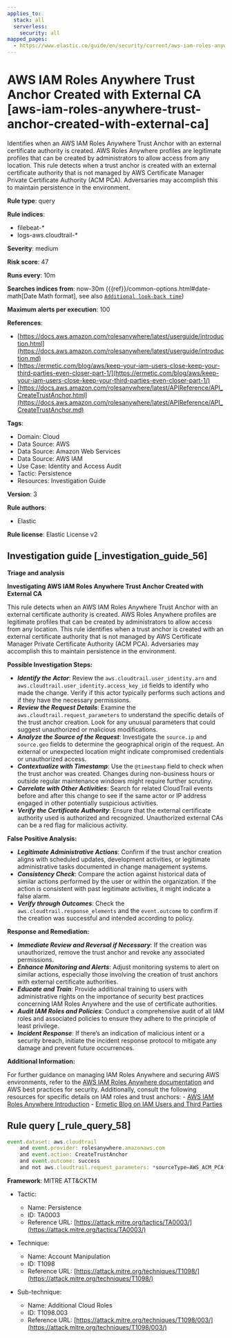 ```yaml
---
applies_to:
  stack: all
  serverless:
    security: all
mapped_pages:
  - https://www.elastic.co/guide/en/security/current/aws-iam-roles-anywhere-trust-anchor-created-with-external-ca.html
---
```


# AWS IAM Roles Anywhere Trust Anchor Created with External CA [aws-iam-roles-anywhere-trust-anchor-created-with-external-ca]

Identifies when an AWS IAM Roles Anywhere Trust Anchor with an external certificate authority is created. AWS Roles Anywhere profiles are legitimate profiles that can be created by administrators to allow access from any location. This rule detects when a trust anchor is created with an external certificate authority that is not managed by AWS Certificate Manager Private Certificate Authority (ACM PCA). Adversaries may accomplish this to maintain persistence in the environment.

**Rule type**: query

**Rule indices**:

* filebeat-*
* logs-aws.cloudtrail-*

**Severity**: medium

**Risk score**: 47

**Runs every**: 10m

**Searches indices from**: now-30m ({{ref}}/common-options.html#date-math[Date Math format], see also [`Additional look-back time`](docs-content://solutions/security/detect-and-alert/create-detection-rule.md#rule-schedule))

**Maximum alerts per execution**: 100

**References**:

* [https://docs.aws.amazon.com/rolesanywhere/latest/userguide/introduction.html](https://docs.aws.amazon.com/rolesanywhere/latest/userguide/introduction.md)
* [https://ermetic.com/blog/aws/keep-your-iam-users-close-keep-your-third-parties-even-closer-part-1/](https://ermetic.com/blog/aws/keep-your-iam-users-close-keep-your-third-parties-even-closer-part-1/)
* [https://docs.aws.amazon.com/rolesanywhere/latest/APIReference/API_CreateTrustAnchor.html](https://docs.aws.amazon.com/rolesanywhere/latest/APIReference/API_CreateTrustAnchor.md)

**Tags**:

* Domain: Cloud
* Data Source: AWS
* Data Source: Amazon Web Services
* Data Source: AWS IAM
* Use Case: Identity and Access Audit
* Tactic: Persistence
* Resources: Investigation Guide

**Version**: 3

**Rule authors**:

* Elastic

**Rule license**: Elastic License v2

## Investigation guide [_investigation_guide_56]

**Triage and analysis**

**Investigating AWS IAM Roles Anywhere Trust Anchor Created with External CA**

This rule detects when an AWS IAM Roles Anywhere Trust Anchor with an external certificate authority is created. AWS Roles Anywhere profiles are legitimate profiles that can be created by administrators to allow access from any location. This rule identifies when a trust anchor is created with an external certificate authority that is not managed by AWS Certificate Manager Private Certificate Authority (ACM PCA). Adversaries may accomplish this to maintain persistence in the environment.

**Possible Investigation Steps:**

* ***Identify the Actor***: Review the `aws.cloudtrail.user_identity.arn` and `aws.cloudtrail.user_identity.access_key_id` fields to identify who made the change. Verify if this actor typically performs such actions and if they have the necessary permissions.
* ***Review the Request Details***: Examine the `aws.cloudtrail.request_parameters` to understand the specific details of the trust anchor creation. Look for any unusual parameters that could suggest unauthorized or malicious modifications.
* ***Analyze the Source of the Request***: Investigate the `source.ip` and `source.geo` fields to determine the geographical origin of the request. An external or unexpected location might indicate compromised credentials or unauthorized access.
* ***Contextualize with Timestamp***: Use the `@timestamp` field to check when the trust anchor was created. Changes during non-business hours or outside regular maintenance windows might require further scrutiny.
* ***Correlate with Other Activities***: Search for related CloudTrail events before and after this change to see if the same actor or IP address engaged in other potentially suspicious activities.
* ***Verify the Certificate Authority***: Ensure that the external certificate authority used is authorized and recognized. Unauthorized external CAs can be a red flag for malicious activity.

**False Positive Analysis:**

* ***Legitimate Administrative Actions***: Confirm if the trust anchor creation aligns with scheduled updates, development activities, or legitimate administrative tasks documented in change management systems.
* ***Consistency Check***: Compare the action against historical data of similar actions performed by the user or within the organization. If the action is consistent with past legitimate activities, it might indicate a false alarm.
* ***Verify through Outcomes***: Check the `aws.cloudtrail.response_elements` and the `event.outcome` to confirm if the creation was successful and intended according to policy.

**Response and Remediation:**

* ***Immediate Review and Reversal if Necessary***: If the creation was unauthorized, remove the trust anchor and revoke any associated permissions.
* ***Enhance Monitoring and Alerts***: Adjust monitoring systems to alert on similar actions, especially those involving the creation of trust anchors with external certificate authorities.
* ***Educate and Train***: Provide additional training to users with administrative rights on the importance of security best practices concerning IAM Roles Anywhere and the use of certificate authorities.
* ***Audit IAM Roles and Policies***: Conduct a comprehensive audit of all IAM roles and associated policies to ensure they adhere to the principle of least privilege.
* ***Incident Response***: If there’s an indication of malicious intent or a security breach, initiate the incident response protocol to mitigate any damage and prevent future occurrences.

**Additional Information:**

For further guidance on managing IAM Roles Anywhere and securing AWS environments, refer to the [AWS IAM Roles Anywhere documentation](https://docs.aws.amazon.com/rolesanywhere/latest/userguide/introduction.md) and AWS best practices for security. Additionally, consult the following resources for specific details on IAM roles and trust anchors: - [AWS IAM Roles Anywhere Introduction](https://docs.aws.amazon.com/rolesanywhere/latest/userguide/introduction.md) - [Ermetic Blog on IAM Users and Third Parties](https://ermetic.com/blog/aws/keep-your-iam-users-close-keep-your-third-parties-even-closer-part-1/)


## Rule query [_rule_query_58]

```js
event.dataset: aws.cloudtrail
    and event.provider: rolesanywhere.amazonaws.com
    and event.action: CreateTrustAnchor
    and event.outcome: success
    and not aws.cloudtrail.request_parameters: *sourceType=AWS_ACM_PCA*
```

**Framework**: MITRE ATT&CKTM

* Tactic:

    * Name: Persistence
    * ID: TA0003
    * Reference URL: [https://attack.mitre.org/tactics/TA0003/](https://attack.mitre.org/tactics/TA0003/)

* Technique:

    * Name: Account Manipulation
    * ID: T1098
    * Reference URL: [https://attack.mitre.org/techniques/T1098/](https://attack.mitre.org/techniques/T1098/)

* Sub-technique:

    * Name: Additional Cloud Roles
    * ID: T1098.003
    * Reference URL: [https://attack.mitre.org/techniques/T1098/003/](https://attack.mitre.org/techniques/T1098/003/)



